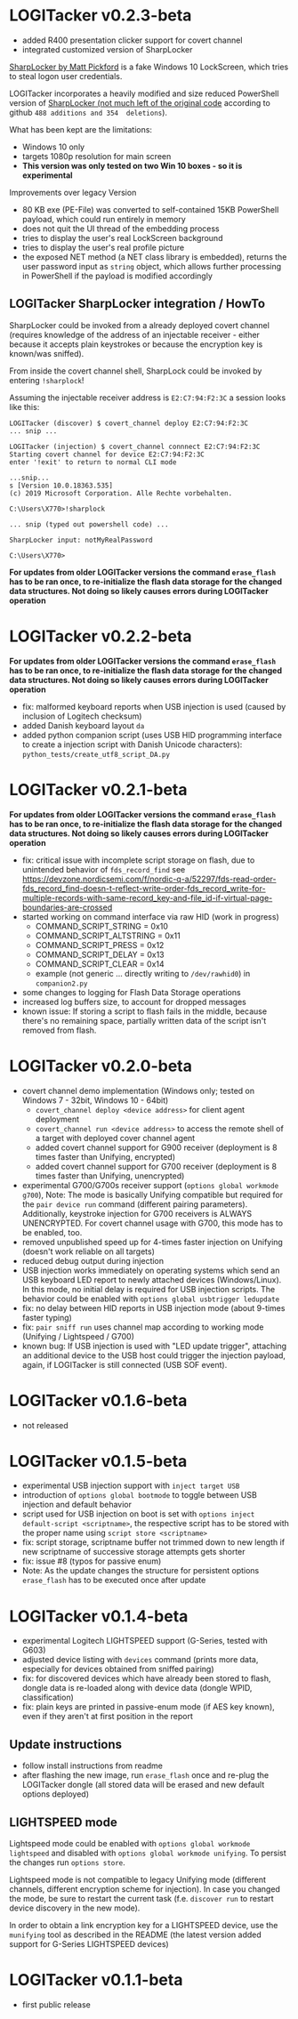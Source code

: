 # LOGITacker v0.2.3-beta

- added R400 presentation clicker support for covert channel
- integrated customized version of SharpLocker

[SharpLocker by Matt Pickford](https://github.com/Pickfordmatt/SharpLocker) is a fake Windows 10 LockScreen,
which tries to steal logon user credentials.

LOGITacker incorporates a heavily modified and size reduced PowerShell version of [SharpLocker (not much left
of the original code](https://github.com/mame82/SharpLocker/tree/netassembly) according to github `488 additions and 354 
deletions`). 

What has been kept are the limitations:

- Windows 10 only
- targets 1080p resolution for main screen
- **This version was only tested on two Win 10 boxes - so it is experimental**

Improvements over legacy Version

- 80 KB exe (PE-File) was converted to self-contained 15KB PowerShell payload, which could run entirely in memory
- does not quit the UI thread of the embedding process
- tries to display the user's real LockScreen background
- tries to display the user's real profile picture
- the exposed NET method (a NET class library is embedded), returns the user password input as `string` object,
which allows further processing in PowerShell if the payload is modified accordingly

## LOGITacker SharpLocker integration / HowTo

SharpLocker could be invoked from a already deployed covert channel (requires knowledge of the address of an 
injectable receiver - either because it accepts plain keystrokes or because the encryption key is known/was sniffed).

From inside the covert channel shell, SharpLock could be invoked by entering `!sharplock`!

Assuming the injectable receiver address is `E2:C7:94:F2:3C` a session looks like this:

```
LOGITacker (discover) $ covert_channel deploy E2:C7:94:F2:3C
... snip ...

LOGITacker (injection) $ covert_channel connnect E2:C7:94:F2:3C 
Starting covert channel for device E2:C7:94:F2:3C
enter '!exit' to return to normal CLI mode

...snip...
s [Version 10.0.18363.535]
(c) 2019 Microsoft Corporation. Alle Rechte vorbehalten.

C:\Users\X770>!sharplock

... snip (typed out powershell code) ...

SharpLocker input: notMyRealPassword

C:\Users\X770>
```

**For updates from older LOGITacker versions the command `erase_flash` has to be ran once, to re-initialize
the flash data storage for the changed data structures. Not doing so likely causes errors during LOGITacker 
operation**



# LOGITacker v0.2.2-beta

**For updates from older LOGITacker versions the command `erase_flash` has to be ran once, to re-initialize
the flash data storage for the changed data structures. Not doing so likely causes errors during LOGITacker 
operation**

- fix: malformed keyboard reports when USB injection is used (caused by inclusion of Logitech checksum)
- added Danish keyboard layout `da`
- added python companion script (uses USB HID programming interface to create a injection script with Danish Unicode 
characters): `python_tests/create_utf8_script_DA.py`

# LOGITacker v0.2.1-beta

**For updates from older LOGITacker versions the command `erase_flash` has to be ran once, to re-initialize
the flash data storage for the changed data structures. Not doing so likely causes errors during LOGITacker 
operation**

- fix: critical issue with incomplete script storage on flash, due to unintended behavior of `fds_record_find`
see https://devzone.nordicsemi.com/f/nordic-q-a/52297/fds-read-order-fds_record_find-doesn-t-reflect-write-order-fds_record_write-for-multiple-records-with-same-record_key-and-file_id-if-virtual-page-boundaries-are-crossed
- started working on command interface via raw HID (work in progress)
    - COMMAND_SCRIPT_STRING = 0x10
    - COMMAND_SCRIPT_ALTSTRING = 0x11
    - COMMAND_SCRIPT_PRESS = 0x12
    - COMMAND_SCRIPT_DELAY = 0x13
    - COMMAND_SCRIPT_CLEAR = 0x14
    - example (not generic ... directly writing to `/dev/rawhid0`) in `companion2.py`
- some changes to logging for Flash Data Storage operations
- increased log buffers size, to account for dropped messages    
- known issue: If storing a script to flash fails in the middle, because there's no remaining space, partially
written data of the script isn't removed from flash.

# LOGITacker v0.2.0-beta

- covert channel demo implementation (Windows only; tested on Windows 7 - 32bit, Windows 10 - 64bit)
    - `covert_channel deploy <device address>` for client agent deployment
    - `covert_channel run <device address>` to access the remote shell of a target with deployed cover channel agent
    - added covert channel support for G900 receiver (deployment is 8 times faster than Unifying, encrypted)     
    - added covert channel support for G700 receiver (deployment is 8 times faster than Unifying, unencrypted)     
- experimental G700/G700s receiver support (`options global workmode g700`), Note: The mode is basically Unifying 
compatible but required for the `pair device run` command (different pairing parameters). Additionally, keystroke 
injection for G700 receivers is ALWAYS UNENCRYPTED. For covert channel usage with G700, this mode has to be enabled, too.
- removed unpublished speed up for 4-times faster injection on Unifying (doesn't work reliable on all targets)
- reduced debug output during injection
- USB injection works immediately on operating systems which send an USB keyboard LED report to newly attached
devices (Windows/Linux). In this mode, no initial delay is required for USB injection scripts. The behavior could be
enabled with `options global usbtrigger ledupdate`
- fix: no delay between HID reports in USB injection mode (about 9-times faster typing)
- fix: `pair sniff run` uses channel map according to working mode (Unifying / Lightspeed / G700)
- known bug: If USB injection is used with "LED update trigger", attaching an additional device to the USB host could
trigger the injection payload, again, if LOGITacker is still connected (USB SOF event).

# LOGITacker v0.1.6-beta

- not released

# LOGITacker v0.1.5-beta

- experimental USB injection support with `inject target USB`
- introduction of `options global bootmode` to toggle between USB injection and default behavior
- script used for USB injection on boot is set with `options inject default-script <scriptname>`, the respective script
has to be stored with the proper name using `script store <scriptname>`
- fix: script storage, scriptname buffer not trimmed down to new length if new scriptname of successive storage attempts 
gets shorter
- fix: issue #8 (typos for passive enum)
- Note: As the update changes the structure for persistent options `erase_flash` has to be executed once after update

# LOGITacker v0.1.4-beta

- experimental Logitech LIGHTSPEED support (G-Series, tested with G603)
- adjusted device listing with `devices` command (prints more data, especially for devices obtained from sniffed pairing)
- fix: for discovered devices which have already been stored to flash, dongle data is re-loaded along with device data 
(dongle WPID, classification)
- fix: plain keys are printed in passive-enum mode (if AES key known), even if they aren't at first position in the report

## Update instructions

- follow install instructions from readme
- after flashing the new image, run `erase_flash` once and re-plug the LOGITacker dongle (all stored data will be erased
and new default options deployed)

## LIGHTSPEED mode

Lightspeed mode could be enabled with `options global workmode lightspeed` and disabled with 
`options global workmode unifying`. To persist the changes run `options store`.

Lightspeed mode is not compatible to legacy Unifying mode (different channels, different encryption scheme
for injection). In case you changed the mode, be sure to restart the current task (f.e. `discover run` to
restart device discovery in the new mode).

In order to obtain a link encryption key for a LIGHTSPEED device, use the `munifying` tool as described in the 
README (the latest version added support for G-Series LIGHTSPEED devices) 

# LOGITacker v0.1.1-beta

- first public release
